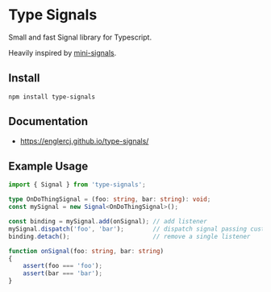 # Type Signals

Small and fast Signal library for Typescript.

Heavily inspired by [mini-signals](https://github.com/Hypercubed/mini-signals).

## Install

```
npm install type-signals
```

## Documentation

- https://englercj.github.io/type-signals/

## Example Usage

```ts
import { Signal } from 'type-signals';

type OnDoThingSignal = (foo: string, bar: string): void;
const mySignal = new Signal<OnDoThingSignal>();

const binding = mySignal.add(onSignal); // add listener
mySignal.dispatch('foo', 'bar');        // dispatch signal passing custom parameters
binding.detach();                       // remove a single listener

function onSignal(foo: string, bar: string)
{
    assert(foo === 'foo');
    assert(bar === 'bar');
}
```

